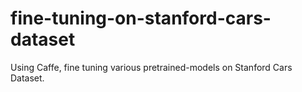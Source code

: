 # fine-tuning-on-stanford-cars-dataset
Using Caffe, fine tuning various pretrained-models on Stanford Cars Dataset.
